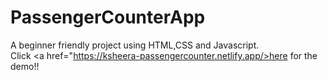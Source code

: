 # PassengerCounterApp
A beginner friendly project using HTML,CSS and Javascript.</br>
Click <a href="https://ksheera-passengercounter.netlify.app/>here</a> for the demo!!
